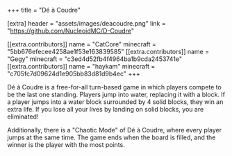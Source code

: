 +++
title = "Dé à Coudre"

[extra]
header = "assets/images/deacoudre.png"
link = "https://github.com/NucleoidMC/D-Coudre"

[[extra.contributors]]
name = "CatCore"
minecraft = "5bb676efecee4258ae1f53e163839585"
[[extra.contributors]]
name = "Gegy"
minecraft = "c3ed4d52fb4f4964ba1b9cda2453741e"
[[extra.contributors]]
name = "haykam"
minecraft = "c705fc7d09624d1e905bb83d81d9b4ec"
+++

Dé à Coudre is a free-for-all turn-based game in which players compete to be the last one standing.
Players jump into water, replacing it with a block. If a player jumps into a water block surrounded by 4 solid blocks, they win an extra life. If you lose all your lives by landing on solid blocks, you are eliminated!

Additionally, there is a "Chaotic Mode" of Dé à Coudre, where every player jumps at the same time. The game ends when the board is filled, and the winner is the player with the most points.
